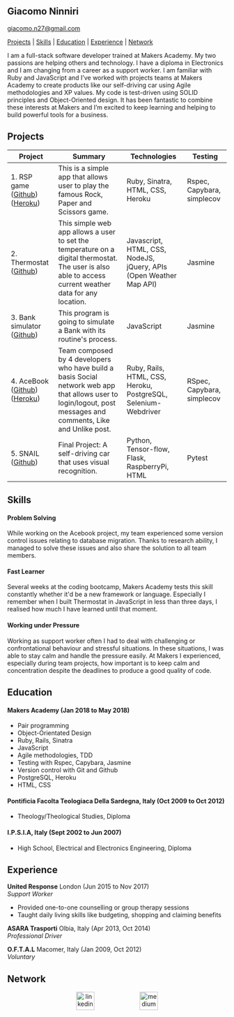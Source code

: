 ## Giacomo Ninniri
[giacomo.n27@gmail.com](mailto:giacomo.n27@gmail.com)

[Projects](#projects) | [Skills](#skills) | [Education](#education) | [Experience](#experience) | [ Network](#network)

I am a full-stack software developer trained at Makers Academy. My two passions are helping others and technology. I have a diploma in Electronics and I am changing from a career as a support worker. I am familiar with Ruby and JavaScript and I’ve worked with projects teams at Makers Academy to create products like our self-driving car using Agile methodologies and XP values. My code is test-driven using SOLID principles and Object-Oriented design.  It has been fantastic to combine these interests at Makers and I’m excited to keep learning and helping to build powerful tools for a business.

## Projects

| Project       | Summary       | Technologies  | Testing |
| ------------- |---------------| --------------|---------|
| 1. RSP game ([Github](https://github.com/Gia1987/RPS-Game.git)) ([Heroku](https://boiling-wildwood-74884.herokuapp.com/)) | This is a simple app that allows user to play the famous Rock, Paper and Scissors game. |Ruby, Sinatra, HTML, CSS, Heroku | Rspec, Capybara, simplecov |
| 2. Thermostat ([Github](https://github.com/Gia1987/JS-Thermostat.git))|This simple web app allows a user to set the temperature on a digital thermostat. The user is also able to access current weather data for any location. | Javascript, HTML, CSS, NodeJS, jQuery, APIs (Open Weather Map API) | Jasmine|
| 3. Bank simulator ([Github](https://github.com/Gia1987/Bank-tech-test.git)) | This program is going to simulate a Bank with its routine's process. | JavaScript | Jasmine |
| 4. AceBook ([Github](https://github.com/Gia1987/acebook-Underdogs.git)) ([Heroku](https://arcane-woodland-75224.herokuapp.com/)) | Team composed by 4 developers who have build a basis Social network web app that allows user to login/logout,  post messages and comments, Like and Unlike post. | Ruby, Rails, HTML, CSS, Heroku, PostgreSQL, Selenium-Webdriver | RSpec, Capybara, simplecov |
| 5. SNAIL ([Github](https://github.com/Gia1987/snail-ML))| Final Project: A self-driving car that uses visual recognition.  | Python, Tensor-flow, Flask, RaspberryPi, HTML | Pytest |


## Skills

#### Problem Solving
  While working on the Acebook project, my team experienced some version control issues relating to database migration. Thanks to research ability, I managed to solve these issues and also share the solution to all team members.      

#### Fast Learner
  Several weeks at the coding bootcamp, Makers Academy tests this skill constantly whether it'd be a new framework or language. Especially I remember when I built Thermostat in JavaScript in less than three days, I realised how much I have learned until that moment.

#### Working under Pressure
  Working as support worker often I had to deal with challenging or confrontational behaviour and stressful situations. In these situations, I was  able to stay calm and handle the pressure easily.
  At Makers I experienced, especially during team projects, how important is to keep calm and concentration despite the deadlines to produce a good quality of code.
## Education

#### Makers Academy (Jan 2018 to  May 2018)

- Pair programming
- Object-Orientated Design
- Ruby, Rails, Sinatra
- JavaScript
- Agile methodologies, TDD
- Testing with Rspec, Capybara, Jasmine
- Version control with Git and Github
- PostgreSQL, Heroku
- HTML, CSS

#### Pontificia Facolta Teologiaca Della Sardegna, Italy (Oct 2009 to  Oct 2012)
- Theology/Theological Studies, Diploma

#### I.P.S.I.A, Italy (Sept 2002 to Jun 2007)
- High School, Electrical and Electronics Engineering, Diploma

## Experience

**United Response** London (Jun 2015 to Nov 2017)    
*Support Worker*

- Provided one-to-one counselling or group therapy sessions
- Taught daily living skills like budgeting, shopping and claiming benefits

**ASARA Trasporti** Olbia, Italy (Apr 2013, Oct 2014)       
*Professional Driver*

**O.F.T.A.L** Macomer, Italy (Jan 2009, Oct 2012)       
*Voluntary*

## Network
<p align='center'>
  <a href="https://www.linkedin.com/in/giacomo-ninniri-3b8699150/">
  <img src="https://www.iconfinder.com/data/icons/free-social-icons/67/linkedin_circle_color-512.png" alt="linkedin" hspace="50" height="42" width="42"></a>
  <a href="https://medium.com/@giacomo.n27">
  <img src="http://www.webmasto.com/wp-content/uploads/2017/08/Medium-App-Icon-2017.png" alt="medium" hspace="50" height="42" width="42"></a></p></p>
